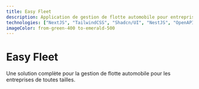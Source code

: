 ```yaml
---
title: Easy Fleet
description: Application de gestion de flotte automobile pour entreprises
technologies: ["NextJS", "TailwindCSS", "Shadcn/UI", "NestJS", "OpenAPI", "MySQL", "Docker", "Microsoft Azure"]
imageColor: from-green-400 to-emerald-500
---
```


# Easy Fleet

Une solution complète pour la gestion de flotte automobile pour les entreprises de toutes tailles.